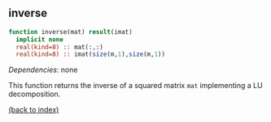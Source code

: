 ## inverse

```fortran
function inverse(mat) result(imat)
  implicit none
  real(kind=8) :: mat(:,:)
  real(kind=8) :: imat(size(m,1),size(m,1))
```

_Dependencies_: none

This function returns the inverse of a squared matrix ```mat``` implementing a LU decomposition.

[(back to index)](inicio.md)